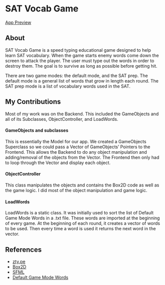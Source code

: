 # SAT Vocab Game

[App Preview](https://youtu.be/IkJ4Xtj63wU)

## About
SAT Vocab Game is a speed typing educational game designed to help learn SAT vocabulary. When the game starts enemy words come down the screen to attack the player. The user must type out the words in order to destroy them. The goal is to survive as long as possible before getting hit. 

There are two game modes: the default mode, and the SAT prep. The default mode is a general list of words that grow in length each round. The SAT prep mode is a list of vocabulary words used in the SAT. 

## My Contributions
Most of my work was on the Backend. This included the GameObjects and all of its Subclasses, ObjectController, and LoadWords.

#### GameObjects and subclasses
This is essentially the Model for our app. We created a GameObjects Superclass so we could pass a Vector of GameObjects’ Pointers to the Frontend. This allows the Backend to do any object manipulation and adding/removal of the objects from the Vector. The Frontend then only had to loop through the Vector and display each object. 

#### ObjectController
This class manipulates the objects and contains the Box2D code as well as the game logic. I did most of the object manipulation and game logic.

#### LoadWords
LoadWords is a static class. It was initially used to sort the list of Default Game Mode Words in a .txt file. These words are imported at the beginning of every game. At the beginning of each round, it creates a vector of words to be used. Then every time a word is used it returns the next word in the vector.

## References

- [zty.pe](https://zty.pe/)
- [Box2D](https://github.com/erincatto/Box2D)
- [SFML](https://www.sfml-dev.org/index.php)
- [Default Game Mode Words](http://www.wordfrequency.info)

